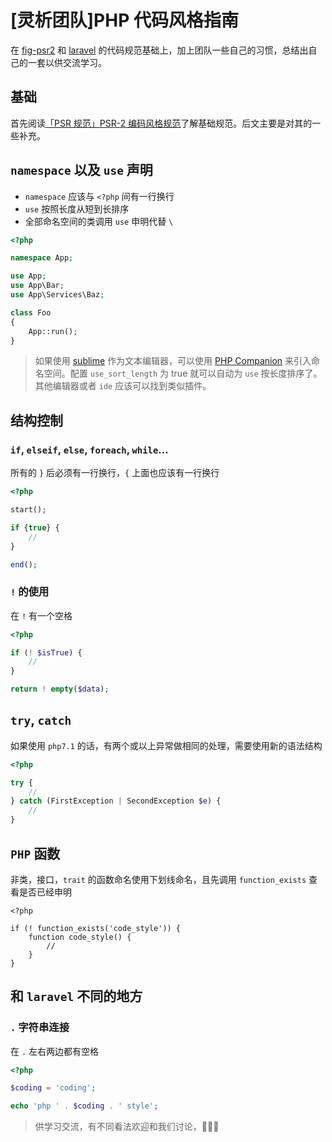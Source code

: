 # [灵析团队]PHP 代码风格指南

在 [fig-psr2](https://github.com/php-fig/fig-standards/blob/master/accepted/PSR-2-coding-style-guide.md) 和 [laravel](https://laravel.com/) 的代码规范基础上，加上团队一些自己的习惯，总结出自己的一套以供交流学习。

## 基础

首先阅读[「PSR 规范」PSR-2 编码风格规范](https://laravel-china.org/topics/2079)了解基础规范。后文主要是对其的一些补充。

## `namespace` 以及 `use` 声明

- `namespace` 应该与 `<?php` 间有一行换行
- `use` 按照长度从短到长排序
- 全部命名空间的类调用 `use` 申明代替 `\`

```php
<?php

namespace App;

use App;
use App\Bar;
use App\Services\Baz;

class Foo
{
	App::run();
}
```

> 如果使用 [sublime](http://www.sublimetext.com/) 作为文本编辑器，可以使用 [PHP Companion](https://packagecontrol.io/packages/PHP%20Companion) 来引入命名空间。配置 `use_sort_length` 为 true 就可以自动为 `use` 按长度排序了。其他编辑器或者 `ide` 应该可以找到类似插件。
## 结构控制

### `if`, `elseif`, `else`, `foreach`, `while`...

所有的 `}` 后必须有一行换行，`{` 上面也应该有一行换行

```php
<?php

start();

if {true} {
	//
}

end();
```

### `!` 的使用

在 `!` 有一个空格

```php
<?php

if (! $isTrue) {
	//
}

return ! empty($data);
```

## `try`, `catch`

如果使用 `php7.1` 的话，有两个或以上异常做相同的处理，需要使用新的语法结构

```php
<?php

try {
	//
} catch (FirstException | SecondException $e) {
	//
}
```

## `PHP` 函数

非类，接口，`trait` 的函数命名使用下划线命名，且先调用 `function_exists` 查看是否已经申明

```
<?php

if (! function_exists('code_style')) {
	function code_style() {
		//
	}
}

```

## 和 `laravel` 不同的地方

### `.` 字符串连接

在 `.` 左右两边都有空格

```php
<?php

$coding = 'coding';

echo 'php ' . $coding . ' style';
```

> 供学习交流，有不同看法欢迎和我们讨论，🍻🍻🍻
